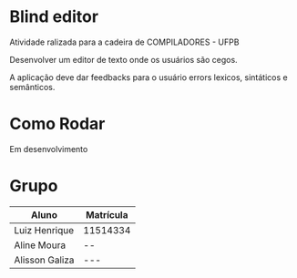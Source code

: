 # Blind editor

Atividade ralizada para a cadeira de COMPILADORES - UFPB

Desenvolver um editor de texto onde os usuários são cegos.

A aplicação deve dar feedbacks para o usuário errors lexicos, sintáticos e semânticos.

# Como Rodar

Em desenvolvimento

# Grupo

Aluno | Matrícula
-----| ----
Luiz Henrique | 11514334
Aline Moura | --
Alisson Galiza | ---

